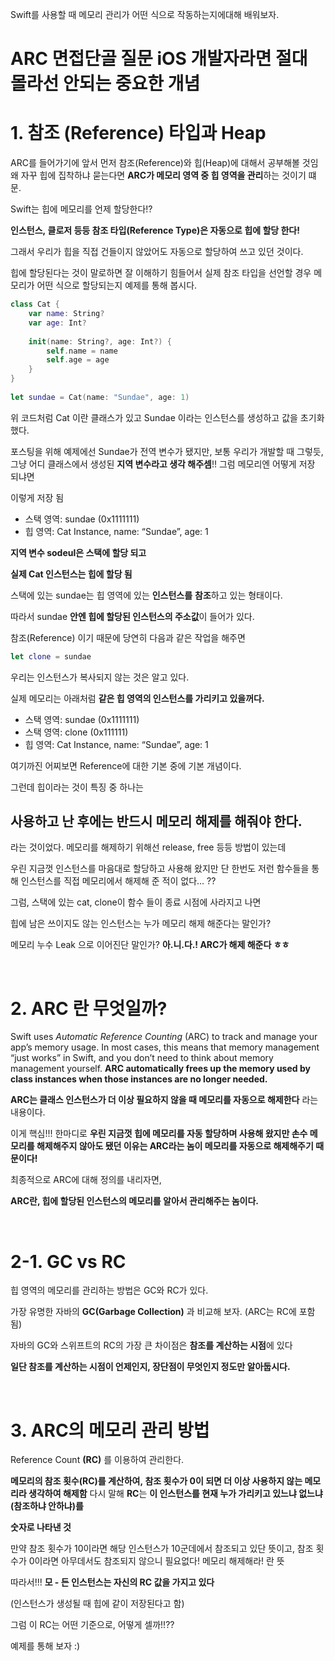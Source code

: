 Swift를 사용할 때 메모리 관리가 어떤 식으로 작동하는지에대해 배워보자.

# ARC 면접단골 질문 iOS 개발자라면 절대 몰라선 안되는 중요한 개념

# 1. 참조 (Reference) 타입과 Heap

ARC를 들어가기에 앞서 먼저 참조(Reference)와 힙(Heap)에 대해서 공부해볼 것임 왜 자꾸 힙에 집착하냐 묻는다면 **ARC가 메모리 영역 중 힙 영역을 관리**하는 것이기 떄문.

Swift는 힙에 메모리를 언제 할당한다!?

**인스턴스, 클로저 등등 참조 타입(Reference Type)은 자동으로 힙에 할당 한다!**

그래서 우리가 힙을 직접 건들이지 않았어도 자동으로 할당하여 쓰고 있던 것이다.

힙에 할당된다는 것이 말로하면 잘 이해하기 힘들어서 실제 참조 타입을 선언할 경우 메모리가 어떤 식으로 할당되는지 예제를 통해 봅시다.

```swift
class Cat {
    var name: String?
    var age: Int?
    
    init(name: String?, age: Int?) {
        self.name = name
        self.age = age
    }
}
 
let sundae = Cat(name: "Sundae", age: 1)
```

위 코드처럼 Cat 이란 클래스가 있고 Sundae 이라는 인스턴스를 생성하고 값을 초기화 했다.

포스팅을 위해 예제에선 Sundae가 전역 변수가 됐지만, 보통 우리가 개발할 때 그렇듯, 그냥 어디 클래스에서 생성된 **지역 변수라고 생각 해주셈**!! 그럼 메모리엔 어떻게 저장 되냐면

이렇게 저장 됨

- 스택 영역: sundae (0x1111111)
- 힙 영역: Cat Instance, name: “Sundae”, age: 1

**지역 변수 sodeul은 스택에 할당 되고**

**실제 Cat 인스턴스는 힙에 할당 됨**

스택에 있는 sundae는 힙 영역에 있는 **인스턴스를** **참조**하고 있는 형태이다. 

따라서 sundae **안엔 힙에 할당된 인스턴스의 주소값**이 들어가 있다.

참조(Reference) 이기 때문에 당연히 다음과 같은 작업을 해주면

```swift
let clone = sundae
```

우리는 인스턴스가 복사되지 않는 것은 알고 있다.  

실제 메모리는 아래처럼 **같은 힙 영역의 인스턴스를 가리키고 있을꺼다.**

- 스택 영역: sundae (0x1111111)
- 스택 영역: clone (0x111111)
- 힙 영역: Cat Instance, name: “Sundae”, age: 1

여기까진 어찌보면 Reference에 대한 기본 중에 기본 개념이다.  

그런데 힙이라는 것이 특징 중 하나는

## 사용하고 난 후에는 반드시 메모리 해제를 해줘야 한다.

라는 것이었다.  메모리를 해제하기 위해선 release, free 등등 방법이 있는데

우린 지금껏 인스턴스를 마음대로 할당하고 사용해 왔지만 단 한번도 저런 함수들을 통해 인스턴스를 직접 메모리에서 해제해 준 적이 없다… ??

그럼, 스택에 있는 cat, clone이 함수 들이 종료 시점에 사라지고 나면

힙에 남은 쓰이지도 않는 인스턴스는 누가 메모리 해제 해준다는 말인가?

메모리 누수 Leak 으로 이어진단 말인가?  **아.니.다.!  ARC가 해제 해준다 ㅎㅎ**

</br>

# 2. ARC 란 무엇일까?

Swift uses *Automatic Reference Counting* (ARC) to track and manage your app’s memory usage. In most cases, this means that memory management “just works” in Swift, and you don’t need to think about memory management yourself. **ARC automatically frees up the memory used by class instances when those instances are no longer needed.**

**ARC는 클래스 인스턴스가 더 이상 필요하지 않을 때 메모리를 자동으로 해제한다** 라는 내용이다.

이게 핵심!!! 한마디로 **우린 지금껏 힙에 메모리를 자동 할당하며 사용해 왔지만 손수 메모리를 해제해주지 않아도 됐던 이유는 ARC라는 놈이 메모리를 자동으로 해제해주기 때문이다!**

최종적으로 ARC에 대해 정의를 내리자면, 

**ARC란, 힙에 할당된 인스턴스의 메모리를 알아서 관리해주는 놈이다.**

</br>

# 2-1. GC vs RC

힙 영역의 메모리를 관리하는 방법은 GC와 RC가 있다.  

가장 유명한 자바의 **GC(Garbage Collection)** 과 비교해 보자. (ARC는 RC에 포함됨)

자바의 GC와 스위프트의 RC의 가장 큰 차이점은 **참조를 계산하는 시점**에 있다

**일단 참조를 계산하는 시점이 언제인지, 장단점이 무엇인지 정도만 알아둡시다.**

</br>

# 3. ARC의 메모리 관리 방법

Reference Count **(RC)** 를 이용하여 관리한다.

**메모리의 참조 횟수(RC)를 계산하여, 참조 횟수가 0이 되면 더 이상 사용하지 않는 메모리라 생각하여 해제함** 다시 말해 **RC**는 **이 인스턴스를 현재 누가 가리키고 있느냐 없느냐(참조하냐 안하냐)를**

**숫자로 나타낸 것**

만약 참조 횟수가 10이라면 해당 인스턴스가 10군데에서 참조되고 있단 뜻이고, 참조 횟수가 0이라면 아무데서도 참조되지 않으니 필요없다! 메모리 해제해라! 란 뜻

따라서!!! **모 - 든 인스턴스는 자신의 RC 값을 가지고 있다**

(인스턴스가 생성될 때 힙에 같이 저장된다고 함)

그럼 이 RC는 어떤 기준으로, 어떻게 셀까!!??

예제를 통해 보자 :)
